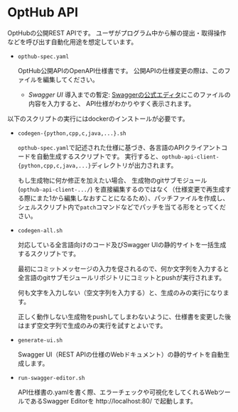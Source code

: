 # OptHub API

OptHubの公開REST APIです。
ユーザがプログラム中から解の提出・取得操作などを呼び出す自動化用途を想定しています。

* `opthub-spec.yaml`

    OptHub公開APIのOpenAPI仕様書です。
    公開APIの仕様変更の際は、このファイルを編集してください。

    * *Swagger UI* 導入までの暫定:
        [Swaggerの公式エディタ](https://editor.swagger.io/)にこのファイルの内容を入力すると、
        API仕様がわかりやすく表示されます。

以下のスクリプトの実行にはdockerのインストールが必要です。

* `codegen-{python,cpp,c,java,...}.sh`

    `opthub-spec.yaml`で記述された仕様に基づき、各言語のAPIクライアントコードを自動生成するスクリプトです。
    実行すると、`opthub-api-client-{python,cpp,c,java,...}`ディレクトリが出力されます。

    もし生成物に何か修正を加えたい場合、
    生成物のgitサブモジュール (`opthub-api-client-.../`) を直接編集するのではなく（仕様変更で再生成する際にまた1から編集しなおすことになるため）、パッチファイルを作成し、シェルスクリプト内で`patch`コマンドなどでパッチを当てる形をとってください。

* `codegen-all.sh`

    対応している全言語向けのコード及びSwagger UIの静的サイトを一括生成するスクリプトです。

    最初にコミットメッセージの入力を促されるので、何か文字列を入力すると
    全言語のgitサブモジュールリポジトリにコミットとpushが実行されます。

    何も文字を入力しない（空文字列を入力する）と、生成のみの実行になります。

    正しく動作しない生成物をpushしてしまわないように、仕様書を変更した後はまず空文字列で生成のみの実行を試すとよいです。

* `generate-ui.sh`

    Swagger UI（REST APIの仕様のWebドキュメント）の静的サイトを自動生成します。

* `run-swagger-editor.sh`

    API仕様書の.yamlを書く際、エラーチェックや可視化をしてくれるWebツールであるSwagger Editorを http://localhost:80/ で起動します。
